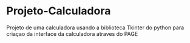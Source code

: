 # Projeto-Calculadora
 Projeto de uma calculadora usando a biblioteca Tkinter do python para criaçao da interface da calculadora atraves do PAGE 
